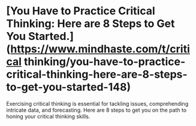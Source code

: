 
# [You Have to Practice Critical Thinking: Here are 8 Steps to Get You Started.](https://www.mindhaste.com/t/critical thinking/you-have-to-practice-critical-thinking-here-are-8-steps-to-get-you-started-148)

Exercising critical thinking is essential for tackling issues, comprehending intricate data, and forecasting. Here are 8 steps to get you on the path to honing your critical thinking skills.
    